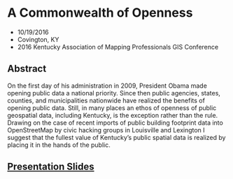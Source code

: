 # A Commonwealth of Openness

- 10/19/2016
- Covington, KY
- 2016 Kentucky Association of Mapping Professionals GIS Conference

## Abstract
On the first day of his administration in 2009, President Obama made opening public data a
national priority. Since then public agencies, states, counties, and municipalities nationwide have
realized the benefits of opening public data. Still, in many places an ethos of openness of public
geospatial data, including Kentucky, is the exception rather than the rule. Drawing on the case of recent
imports of public building footprint data into OpenStreetMap by civic hacking groups in Louisville and
Lexington I suggest that the fullest value of Kentucky’s public spatial data is realized by placing it in the
hands of the public.

## [Presentation Slides](http://slides.com/maptastik/commonwealth-of-openness)
